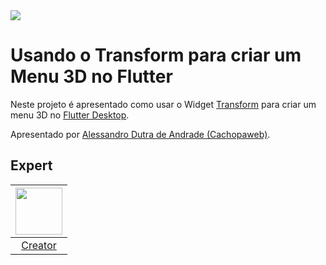 <img src="https://i.imgur.com/XSFK6Br.png" />

# Usando o Transform para criar um Menu 3D no Flutter

Neste projeto é apresentado como usar o Widget [Transform][3] para criar um menu 3D no [Flutter Desktop][2].

Apresentado por [Alessandro Dutra de Andrade (Cachopaweb)][1].

## Expert

| [<img src="https://github.com/cachopaweb.png" width="75px;"/>][1] |
| :-: |
|[Creator][1]|


[1]: https://github.com/cachopaweb
[2]: https://flutter.dev/multi-platform/desktop
[3]: https://api.flutter.dev/flutter/widgets/Transform-class.html
